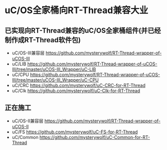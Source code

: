# uC/OS全家桶向RT-Thread兼容大业

## 已实现向RT-Thread兼容的uC/OS全家桶组件(并已经制作成RT-Thread软件包)
- uC/OS-III兼容层 https://github.com/mysterywolf/RT-Thread-wrapper-of-uCOS-III
- uC/LIB https://github.com/mysterywolf/RT-Thread-wrapper-of-uCOS-III/tree/master/uCOS-III_Wrapper/uC-LIB
- uC/CPU https://github.com/mysterywolf/RT-Thread-wrapper-of-uCOS-III/tree/master/uCOS-III_Wrapper/uC-CPU
- uC/CRC https://github.com/mysterywolf/uC-CRC-for-RT-Thread
- uC/Clk https://github.com/mysterywolf/uC-Clk-for-RT-Thread


## 正在施工
- uC/OS-II兼容层 https://github.com/mysterywolf/RT-Thread-wrapper-of-uCOS-II
- uC/FS https://github.com/mysterywolf/uC-FS-for-RT-Thread
- uC/Common https://github.com/mysterywolf/uC-Common-for-RT-Thread
